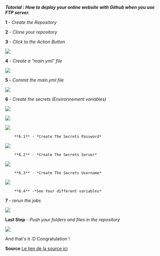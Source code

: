 ***Tutorial : How to deploy your online website with Github when you use FTP server.***
![]()


**1** - *Create the Repository* 

**2** - *Clone your repository*

**3** - *Click to the Action Button* 

![](https://raw.githubusercontent.com/EmiliePieront/FTP-deploy-action-Watch/main/images/Action-0.png)




**4** - *Create a "main.yml" file*


![](https://raw.githubusercontent.com/EmiliePieront/FTP-deploy-action-Watch/main/images/create-the-main-yml-2.png)


**5** - *Commit the main.yml file*


![](https://raw.githubusercontent.com/EmiliePieront/FTP-deploy-action-Watch/main/images/commit-the-main-3.png)





**6** - *Create the secrets (Environnement variables)* 

![](https://raw.githubusercontent.com/EmiliePieront/FTP-deploy-action-Watch/main/images/settings-4.png)

![](https://raw.githubusercontent.com/EmiliePieront/FTP-deploy-action-Watch/main/images/settings-secret-5.png)

![](https://raw.githubusercontent.com/EmiliePieront/FTP-deploy-action-Watch/main/images/new-repository-secret-6.png)

        **6.1** - *Create The Secrets Password*

![](https://raw.githubusercontent.com/EmiliePieront/FTP-deploy-action-Watch/main/images/create-password-variable-7.png)

        **6.2** - *Create The Secrets Server*
        

![](https://raw.githubusercontent.com/EmiliePieront/FTP-deploy-action-Watch/main/images/create-the-server-variable-8.png)

        **6.3** - *Create The Secrets Username*
        

![](https://raw.githubusercontent.com/EmiliePieront/FTP-deploy-action-Watch/main/images/create-the-username-variable-9.png)

        **6.4** -*See Your different variables*

**7** - *rerun the jobs* 

![](https://raw.githubusercontent.com/EmiliePieront/FTP-deploy-action-Watch/main/images/rerun-the-jobs-11.png)



**Last Step** - *Push your folders and files in the repository* 

![](https://raw.githubusercontent.com/EmiliePieront/FTP-deploy-action-Watch/main/images/screenshot-filezilla-12.png)

And that's it :D Congratulation ! 

**Source** 
[Le lien de la source ici](https://github.com/marketplace/actions/ftp-deploy)

